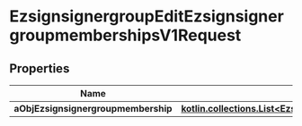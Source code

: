 
# EzsignsignergroupEditEzsignsignergroupmembershipsV1Request

## Properties
| Name | Type | Description | Notes |
| ------------ | ------------- | ------------- | ------------- |
| **aObjEzsignsignergroupmembership** | [**kotlin.collections.List&lt;EzsignsignergroupmembershipRequestCompound&gt;**](EzsignsignergroupmembershipRequestCompound.md) |  |  |



